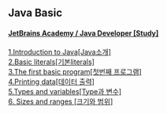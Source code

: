 ## Java Basic
#### [JetBrains Academy / Java Developer [Study]](https://hyperskill.org/knowledge-map/73?v=old)

[1.Introduction to Java[Java소개]](https://github.com/himj131/JAVA/blob/master/1.Introduction%20to%20Java.md)  
[2.Basic literals[기본literals]](https://github.com/himj131/JAVA/blob/master/2.Basic%20literals.md)  
[3.The first basic program[첫번째 프로그램]](https://github.com/himj131/JAVA/blob/master/3.Theory:%20The%20first%20program.md)  
[4.Printing data[데이터 출력]](https://github.com/himj131/JAVA/blob/master/4.Printing%20data.md)  
[5.Types and variables[Type과 변수]](https://github.com/himj131/JAVA/blob/master/5.Types%20and%20variables%20%5BType%EA%B3%BC%20%EB%B3%80%EC%88%98%5D.md)  
[6. Sizes and ranges [크기와 범위]](https://github.com/himj131/JAVA/blob/master/6.%20Sizes%20and%20ranges%20%5B%ED%81%AC%EA%B8%B0%EC%99%80%20%EB%B2%94%EC%9C%84%5D.md)
